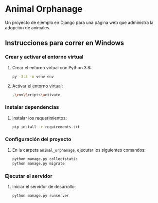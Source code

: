 # Animal Orphanage

Un proyecto de ejemplo en Django para una página web que administra la adopción de animales.

## Instrucciones para correr en Windows

### Crear y activar el entorno virtual
1. Crear el entorno virtual con Python 3.8:
   ```bash
   py -3.8 -m venv env
   ```

2. Activar el entorno virtual:
   ```bash
   .\env\Scripts\activate
   ```

### Instalar dependencias
1. Instalar los requerimientos:
   ```bash
   pip install -r requirements.txt
   ```

### Configuración del proyecto
1. En la carpeta `animal_orphanage`, ejecutar los siguientes comandos:
   ```bash
   python manage.py collectstatic
   python manage.py migrate
   ```

### Ejecutar el servidor
1. Iniciar el servidor de desarrollo:
   ```bash
   python manage.py runserver
   ```


